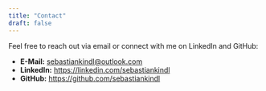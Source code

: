 ```yaml
---
title: "Contact"
draft: false
---
```


Feel free to reach out via email or connect with me on LinkedIn and GitHub:

- **E-Mail:** sebastiankindl@outlook.com
- **LinkedIn:** https://linkedin.com/sebastiankindl
- **GitHub:** https://github.com/sebastiankindl
